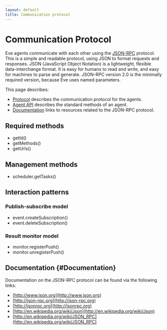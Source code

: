 ```yaml
---
layout: default
title: Communication protocol
---
```


# Communication Protocol

Eve agents communicate with each other using the [JSON-RPC](#Documentation) protocol. This is a simple and readable protocol, using JSON to format requests and responses. JSON (JavaScript Object Notation) is a lightweight, flexible data-interchange format. It is easy for humans to read and write,
and easy for machines to parse and generate. JSON-RPC version 2.0 is the minimally required version, because Eve uses named parameters. 

This page describes:

- [Protocol](#Protocol) describes the communication protocol for the agents.
- [Agent API](#Agent_API) describes the standard methods of an agent.
- [Documentation](#Documentation) links to resources related to the JSON-RPC
  protocol.

## Required methods

- getId()
- getMethods()
- getUrls()

## Management methods

- scheduler.getTasks()


## Interaction patterns

### Publish-subscribe model
- event.createSubscription()
- event.deleteSubscription()

### Result monitor model
- monitor.registerPush()
- monitor.unregisterPush()

## Documentation {#Documentation}

Documentation on the JSON-RPC protocol can be found via the following links:

- [http://www.json.org](http://www.json.org)
- [http://json-rpc.org](http://json-rpc.org)
- [http://jsonrpc.org](http://jsonrpc.org)
- [http://en.wikipedia.org/wiki/Json](http://en.wikipedia.org/wiki/Json)
- [http://en.wikipedia.org/wiki/JSON_RPC](http://en.wikipedia.org/wiki/JSON_RPC)


